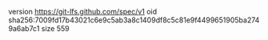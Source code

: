 version https://git-lfs.github.com/spec/v1
oid sha256:7009fd17b43021c6e9c5ab3a8c1409df8c5c81e9f4499651905ba2749a6ab7c1
size 559
